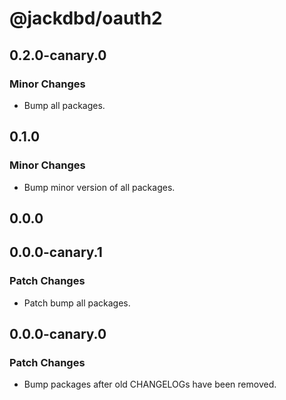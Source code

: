 # @jackdbd/oauth2

## 0.2.0-canary.0

### Minor Changes

- Bump all packages.

## 0.1.0

### Minor Changes

- Bump minor version of all packages.

## 0.0.0

## 0.0.0-canary.1

### Patch Changes

- Patch bump all packages.

## 0.0.0-canary.0

### Patch Changes

- Bump packages after old CHANGELOGs have been removed.
